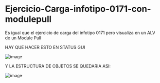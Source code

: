# Ejercicio-Carga-infotipo-0171-con-modulepull
Es igual que el ejercicio de carga del infotipo 0171 pero visualiza en un ALV de un Module Pull

HAY QUE HACER ESTO EN STATUS GUI

![image](https://user-images.githubusercontent.com/76184689/171615233-3f2ce0aa-1701-40f0-bf9b-e8eecfc7224f.png)




Y LA ESTRUCTURA DE OBJETOS SE QUEDARIA ASI:


![image](https://user-images.githubusercontent.com/76184689/171615742-529260e8-7399-41f2-8d90-659ead12b13e.png)

